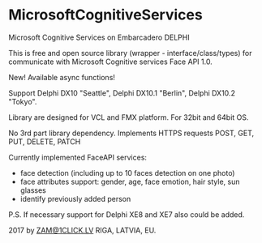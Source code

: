 # MicrosoftCognitiveServices
Microsoft Cognitive Services on Embarcadero DELPHI

This is free and open source library (wrapper - interface/class/types) for communicate with Microsoft Cognitive services Face API 1.0.

New! Available async functions!


Support Delphi DX10 "Seattle", Delphi DX10.1 "Berlin", Delphi DX10.2 "Tokyo".

Library are designed for VCL and FMX platform. For 32bit and 64bit OS.

No 3rd part library dependency.
Implements HTTPS requests POST, GET, PUT, DELETE, PATCH

Currently implemented FaceAPI services: 
- face detection (including up to 10 faces detection on one photo)
- face attributes support: gender, age, face emotion, hair style, sun glasses
- identify previously added person

P.S. If necessary support for Delphi XE8 and XE7 also could be added.

2017 by ZAM@1CLICK.LV
RIGA, LATVIA, EU.
